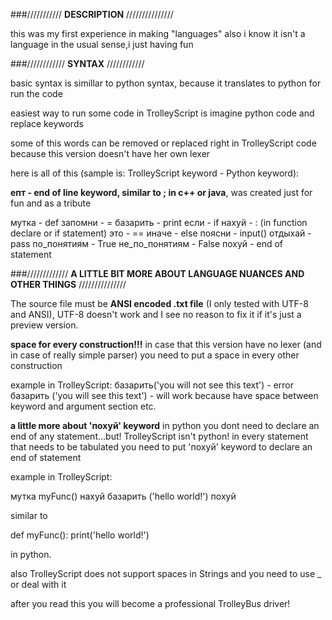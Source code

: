 
###/////////// **DESCRIPTION** ///////////////

this was my first experience in making "languages"
also i know it isn't a language in the usual sense,i just having fun

###//////////// **SYNTAX** ////////////

basic syntax is simillar to python syntax, because it translates to python for run the code

easiest way to run some code in TrolleyScript is imagine python code and replace keywords

some of this words can be removed or replaced right in TrolleyScript code because this version doesn't have her own lexer

here is all of this (sample is: TrolleyScript keyword - Python keyword):

**епт - end of line keyword, similar to ; in c++ or java**, was created just for fun and as a tribute

мутка - def
запомни - =
базарить - print
если - if
нахуй - : (in function declare or if statement)
это - ==
иначе - else
поясни - input()
отдыхай - pass
по_понятиям - True
не_по_понятиям - False
похуй - end of statement

###///////////// **A LITTLE BIT MORE ABOUT LANGUAGE NUANCES AND OTHER THINGS** ///////////////


The source file must be **ANSI encoded .txt file** (I only tested with UTF-8 and ANSI), UTF-8 doesn't work and I see no reason to fix it if it's just a preview version.

**space for every construction!!!** in case that this version have no lexer (and in case of really simple parser) you need to put a space in every other construction

example in TrolleyScript: 
  базарить('you will not see this text') - error 
  базарить ('you will see this text') - will work because have space between keyword and argument section 
  etc.
  
 __a little more about 'похуй' keyword__ in python you dont need to declare an end of any statement...but! TrolleyScript isn't python!
 in every statement that needs to be tabulated you need to put 'похуй' keyword to declare an end of statement
 
 example in TrolleyScript:
  
  мутка myFunc() нахуй
    базарить ('hello world!')
  похуй
  
  similar to
  
  def myFunc():
    print('hello world!')
   
   in python.

also TrolleyScript does not support spaces in Strings and you need to use _ or deal with it

after you read this you will become a professional TrolleyBus driver!





